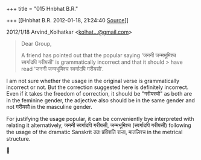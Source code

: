 +++
title = "015 Hnbhat B.R."

+++
[[Hnbhat B.R.	2012-01-18, 21:24:40 [Source](https://groups.google.com/g/samskrita/c/yD2v6tBSob4)]]



  
  

2012/1/18 Arvind_Kolhatkar \<[kolhat...@gmail.com]()\>

  

> Dear Group,  
>   
> A friend has pointed out that the popular saying 'जननी जन्मभूमिश्च  
> स्वर्गादपि गरीयसी' is grammatically incorrect and that it should > have  
> read 'जननी जन्मभूमिश्च स्वर्गादपि गरीयसौ'. 

  

I am not sure whether the usage in the original verse is grammatically incorrect or not. But the correction suggested here is definitely incorrect. Even if it takes the freedom of correction, it should be "गरीयस्यौ" as both are in the feminine gender, the adjective also should be in the same gender and not गरीयसौ in the masculine gender.

  

For justifying the usage popular, it can be conveniently bye interpreted with relating it alternatively, जननी स्वर्गादपि गरीयसी, जन्मभूमिश्च (स्वर्गादपि गरीयसी) following the usage of the dramatic Sanskrit ततः प्रविशति राजा, मातलिश्च in the metrical structure. 

  





